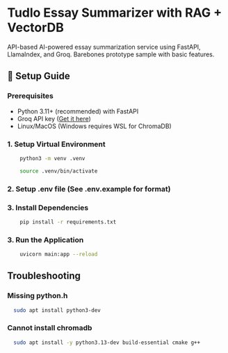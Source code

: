 # Tudlo Essay Summarizer with RAG + VectorDB

API-based AI-powered essay summarization service using FastAPI, LlamaIndex, and Groq.
Barebones prototype sample with basic features.

## 🚀 Setup Guide

### Prerequisites
- Python 3.11+ (recommended) with FastAPI
- Groq API key ([Get it here](https://console.groq.com/keys))
- Linux/MacOS (Windows requires WSL for ChromaDB)

### 1. Setup Virtual Environment
```bash
    python3 -m venv .venv
```
```bash
    source .venv/bin/activate
```

### 2. Setup .env file (See .env.example for format)

### 3. Install Dependencies
```bash
    pip install -r requirements.txt
```

### 3. Run the Application
```bash
    uvicorn main:app --reload
```

## Troubleshooting
### Missing python.h
```bash
  sudo apt install python3-dev
```

### Cannot install chromadb
```bash
  sudo apt install -y python3.13-dev build-essential cmake g++
```
